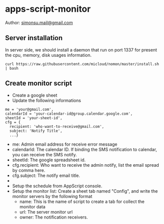 # apps-script-monitor

Author: simonsu.mail@gmail.com

## Server installation

In server side, we should install a daemon that run on port 1337 for present the cpu, memory, disk usages information.

```
curl https://raw.githubusercontent.com/micloud/nomon/master/install.sh | bash
```

## Create monitor script

* Create a google sheet
* Update the following informations

```
me = 'your@gmail.com',
calendarId = 'your-calendar-id@group.calendar.google.com',
sheetId = 'your-sheet-id',
cfg = {
  recipient: 'who-want-to-receive@gmail.com',
  subject: 'Notify Title', 
  ...}
```

  * me: Admin email address for receive error message
  * calendarId: The calendar ID. If binding the SMS notification to calendar, you can receive the SMS notify.
  * sheetId: The google spreadsheet id.
  * cfg.recipient: Who want to receive the admin notify, list the email spread by comma here.
  * cfg.subject: The notify email title.
  * 
* Setup the schedule from AppScript console.
* Setup the monitor list: Create a sheet tab named "Config", and write the monitor servers by the following format
  * name: This is the name of script to create a tab for collect the monitor data
  * url: The server monitor url
  * owner: The notification receivers.
